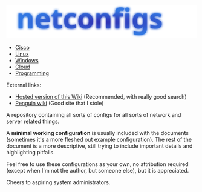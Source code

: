 ![netconfigs](-%20Attachments/netconfigs.svg)
- [Cisco](Cisco/Cisco.md)
- [Linux](Linux/Linux.md)
- [Windows](Windows/Windows.md)
- [Cloud](Cloud/Cloud.md)
- [Programming](Programming/Programming.md)

External links:
- [Hosted version of this Wiki](https://krissssz.ddns.net/wiki/) (Recommended, with really good search)
- [Penguin wiki](https://wiki.penguin.hu) (Good site that I stole)

A repository containing all sorts of configs for all sorts of network and server related things.

A **minimal working configuration** is usually included with the documents (sometimes it's a more fleshed out example configuration).
The rest of the document is a more descriptive, still trying to include important details and highlighting pitfalls.

Feel free to use these configurations as your own, no attribution required (except when I'm not the author, but someone else), but it is appreciated.

Cheers to aspiring system administrators.
